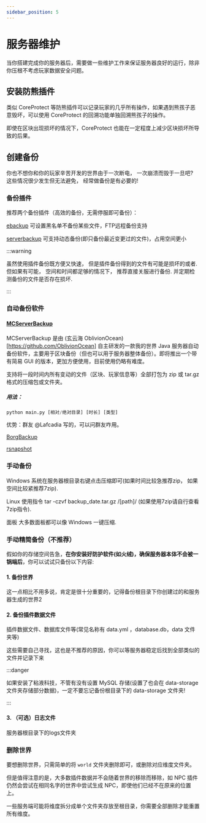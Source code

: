```yaml
---
sidebar_position: 5
---
```


# 服务器维护

当你搭建完成你的服务器后，需要做一些维护工作来保证服务器良好的运行，除非你压根不考虑玩家数据安全问题。

## 安装防熊插件

类似 CoreProtect 等防熊插件可以记录玩家的几乎所有操作，如果遇到熊孩子恶意毁坏，可以使用 CoreProtect 的回溯功能单独回溯熊孩子的操作。

即使在区块出现损坏的情况下，CoreProtect 也能在一定程度上减少区块损坏所导致的后果。

## 创建备份

你也不想你和你的玩家辛苦开发的世界由于一次断电， 一次崩溃而毁于一旦吧? 这些情况很少发生但无法避免， 经常做备份是有必要的!

### 备份插件

推荐两个备份插件（高效的备份，无需停服即可备份）：

[ebackup](https://www.spigotmc.org/resources/ebackup-simple-and-reliable-backups-for-your-server-supports-ftp-sftp.69917/) 可设置黑名单不备份某些文件，FTP远程备份支持

[serverbackup](https://www.spigotmc.org/resources/server-backup-ingame-dropbox-ftp-backup-1-8-1-20-multithreaded.79320/) 可支持动态备份(即只备份最近变更过的文件)，占用空间更小

:::warning

虽然使用插件备份既方便又快速， 但是插件备份得到的文件有可能是损坏的或者. 但如果有可能， 空间和时间都足够的情况下， 推荐直接关服进行备份. 并定期检测备份的文件是否存在损坏.

:::

### 自动备份软件

#### [MCServerBackup](https://github.com/OblivionOcean/MCServerBackup)
MCServerBackup 是由 (玄云海 OblivionOcean)[https://github.com/OblivionOcean] 自主研发的一款我的世界 Java 服务器自动备份软件，主要用于区块备份（但也可以用于服务器整体备份）。即将推出一个带有简易 GUI 的版本，更加方便使用，目前使用仍略有难度。

支持将一段时间内所有变动的文件（区块、玩家信息等）全部打包为 zip 或 tar.gz 格式的压缩包或文件夹。

##### 用法：
```python
python main.py [相对/绝对目录] [时长] [类型]
```
优势：群友 @Lafcadia 写的，可以问群友咋用。

[BorgBackup](https://www.borgbackup.org/)

[rsnapshot](https://rsnapshot.org/)

### 手动备份

Windows 系统在服务器根目录右键点击压缩即可(如果时间比较急推荐zip， 如果空间比较紧推荐7zip).

Linux 使用指令 tar -czvf backup_date.tar.gz /[path]/ (如果使用7zip请自行查看7zip指令).

面板 大多数面板都可以像 Windows 一键压缩.

### 手动精简备份（不推荐）

假如你的存储空间告急，**在你安装好防护软件(如火绒)，确保服务器本体不会被一锅端后**，你可以试试只备份以下内容:

#### 1. 备份世界

这一点相比不用多说，肯定是很十分重要的，记得备份根目录下你创建过的和服务器生成的世界2

#### 2. 备份插件数据文件

插件数据文件、数据库文件等(常见名称有 data.yml ，database.db，data 文件夹等)

这些需要自己寻找，这也是不推荐的原因，你可以等服务器稳定后找到全部类似的文件并记录下来

:::danger

如果安装了粘液科技，不管有没有设置 MySQL 存储(设置了也会在 data-storage 文件夹存储部分数据)，一定不要忘记备份根目录下的 data-storage 文件夹!

:::

#### 3. （可选）日志文件

服务器根目录下的logs文件夹

### 删除世界

要想删除世界，只需简单的将 `world` 文件夹删除即可，或删除对应维度文件夹。

但是值得注意的是，大多数插件数据并不会随着世界的移除而移除，如 NPC 插件仍然会尝试在相同名字的世界中尝试生成 NPC，即使他们已经不在原来的位置上。

一些服务端可能将维度拆分成单个文件夹存放至根目录，你需要全部删除才能重置所有维度。

